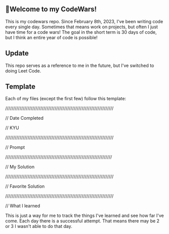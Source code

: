 ## 👋Welcome to my CodeWars!
This is my codewars repo. Since February 8th, 2023, I've been writing code every single day. Sometimes that means work on projects, but often I just have time for a code wars! The goal in the short term is 30 days of code, but I think an entire year of code is possible!

## Update
This repo serves as a reference to me in the future, but I've switched to doing Leet Code.

## Template
Each of my files (except the first few) follow this template:

////////////////////////////////////////////////////////////////////

// Date Completed

// KYU

////////////////////////////////////////////////////////////////////

// Prompt

///////////////////////////////////////////////////////////////////

// My Solution

////////////////////////////////////////////////////////////////////

// Favorite Solution

////////////////////////////////////////////////////////////////////

// What I learned

This is just a way for me to track the things I've learned and see how far I've come. Each day there is a successful attempt. That means there may be 2 or 3 I wasn't able to do that day.
